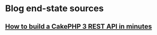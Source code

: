 # Blog end-state sources

## [How to build a CakePHP 3 REST API in minutes](http://www.bravo-kernel.com/2015/04/how-to-build-a-cakephp-3-rest-api-in-minutes/)
